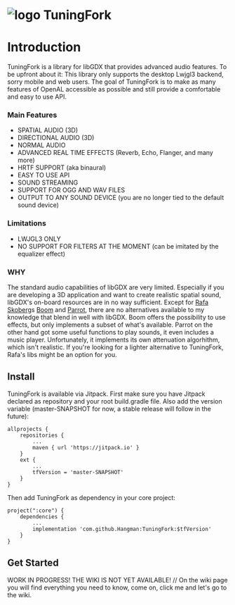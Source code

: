 # ![logo](https://github.com/Hangman/TuningFork/blob/master/logo.png) TuningFork

# Introduction
TuningFork is a library for libGDX that provides advanced audio features. To be upfront about it: This library only supports the desktop Lwjgl3 backend, sorry mobile and web users. The goal of TuningFork is to make as many features of OpenAL accessible as possible and still provide a comfortable and easy to use API.

### Main Features
* SPATIAL AUDIO (3D)
* DIRECTIONAL AUDIO (3D)
* NORMAL AUDIO
* ADVANCED REAL TIME EFFECTS (Reverb, Echo, Flanger, and many more)
* HRTF SUPPORT (aka binaural)
* EASY TO USE API
* SOUND STREAMING
* SUPPORT FOR OGG AND WAV FILES
* OUTPUT TO ANY SOUND DEVICE (you are no longer tied to the default sound device)

### Limitations
* LWJGL3 ONLY
* NO SUPPORT FOR FILTERS AT THE MOMENT (can be imitated by the equalizer effect)

### WHY
The standard audio capabilities of libGDX are very limited. Especially if you are developing a 3D application and want to create realistic spatial sound, libGDX's on-board resources are in no way sufficient.
Except for [Rafa Skoberg](https://github.com/rafaskb)s [Boom](https://github.com/rafaskb/Parrot) and [Parrot](https://github.com/rafaskb/Parrot), there are no alternatives available to my knowledge that blend in well with libGDX.
Boom offers the possibility to use effects, but only implements a subset of what's available.
Parrot on the other hand got some useful functions to play sounds, it even includes a music player. Unfortunately, it implements its own attenuation algorhithm, which isn't realistic.
If you're looking for a lighter alternative to TuningFork, Rafa's libs might be an option for you.

## Install
TuningFork is available via Jitpack.
First make sure you have Jitpack declared as repository and your root build.gradle file. Also add the version variable (master-SNAPSHOT for now, a stable release will follow in the future):
```
allprojects {
	repositories {
		...
		maven { url 'https://jitpack.io' }
	}
	ext {
        ...
        tfVersion = 'master-SNAPSHOT'
    }
}
```

Then add TuningFork as dependency in your core project: 

```
project(":core") {
    dependencies {
    	...
        implementation 'com.github.Hangman:TuningFork:$tfVersion'
    }
}
```

## Get Started
WORK IN PROGRESS! THE WIKI IS NOT YET AVAILABLE!
// On the wiki page you will find everything you need to know, come on, click me and let's go to the wiki.
